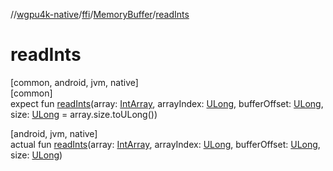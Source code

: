 //[wgpu4k-native](../../../index.md)/[ffi](../index.md)/[MemoryBuffer](index.md)/[readInts](read-ints.md)

# readInts

[common, android, jvm, native]\
[common]\
expect fun [readInts](read-ints.md)(array: [IntArray](https://kotlinlang.org/api/core/kotlin-stdlib/kotlin/-int-array/index.html), arrayIndex: [ULong](https://kotlinlang.org/api/core/kotlin-stdlib/kotlin/-u-long/index.html), bufferOffset: [ULong](https://kotlinlang.org/api/core/kotlin-stdlib/kotlin/-u-long/index.html), size: [ULong](https://kotlinlang.org/api/core/kotlin-stdlib/kotlin/-u-long/index.html) = array.size.toULong())

[android, jvm, native]\
actual fun [readInts](read-ints.md)(array: [IntArray](https://kotlinlang.org/api/core/kotlin-stdlib/kotlin/-int-array/index.html), arrayIndex: [ULong](https://kotlinlang.org/api/core/kotlin-stdlib/kotlin/-u-long/index.html), bufferOffset: [ULong](https://kotlinlang.org/api/core/kotlin-stdlib/kotlin/-u-long/index.html), size: [ULong](https://kotlinlang.org/api/core/kotlin-stdlib/kotlin/-u-long/index.html))